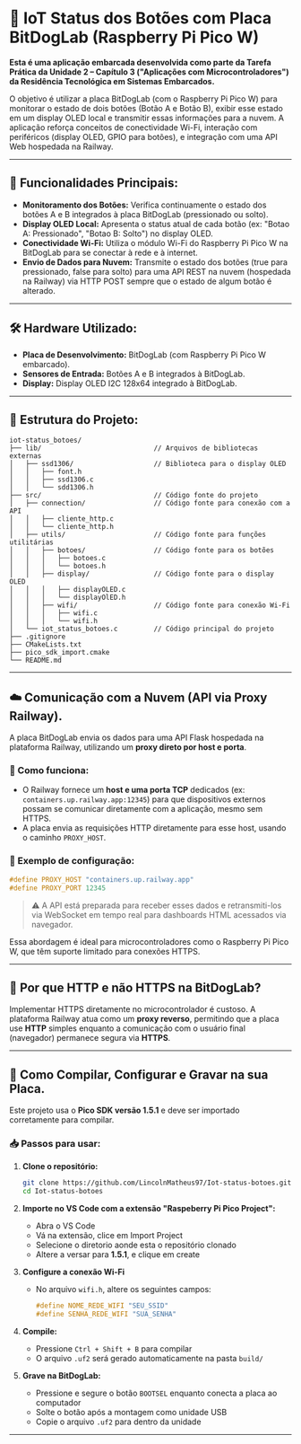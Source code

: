 # 🔘 IoT Status dos Botões com Placa BitDogLab (Raspberry Pi Pico W)

**Esta é uma aplicação embarcada desenvolvida como parte da Tarefa Prática da Unidade 2 – Capítulo 3 ("Aplicações com Microcontroladores") da Residência Tecnológica em Sistemas Embarcados.**

O objetivo é utilizar a placa BitDogLab (com o Raspberry Pi Pico W) para monitorar o estado de dois botões (Botão A e Botão B), exibir esse estado em um display OLED local e transmitir essas informações para a nuvem. A aplicação reforça conceitos de conectividade Wi-Fi, interação com periféricos (display OLED, GPIO para botões), e integração com uma API Web hospedada na Railway.

---

## 🎯 Funcionalidades Principais:

* **Monitoramento dos Botões:** Verifica continuamente o estado dos botões A e B integrados à placa BitDogLab (pressionado ou solto).
* **Display OLED Local:** Apresenta o status atual de cada botão (ex: "Botao A: Pressionado", "Botao B: Solto") no display OLED.
* **Conectividade Wi-Fi:** Utiliza o módulo Wi-Fi do Raspberry Pi Pico W na BitDogLab para se conectar à rede e à internet.
* **Envio de Dados para Nuvem:** Transmite o estado dos botões (true para pressionado, false para solto) para uma API REST na nuvem (hospedada na Railway) via HTTP POST sempre que o estado de algum botão é alterado.

---

## 🛠️ Hardware Utilizado:

* **Placa de Desenvolvimento:** BitDogLab (com Raspberry Pi Pico W embarcado).
* **Sensores de Entrada:** Botões A e B integrados à BitDogLab.
* **Display:** Display OLED I2C 128x64 integrado à BitDogLab.

---

## 📁 Estrutura do Projeto:

```
iot-status_botoes/
├── lib/                            // Arquivos de bibliotecas externas
│   ├── ssd1306/                    // Biblioteca para o display OLED      
│   │   ├── font.h                  
│   │   ├── ssd1306.c               
│   │   └── sdd1306.h               
├── src/                            // Código fonte do projeto
│   ├── connection/                 // Código fonte para conexão com a API
│   │   ├── cliente_http.c
│   │   └── cliente_http.h
│   ├── utils/                      // Código fonte para funções utilitárias
│   │   ├── botoes/                 // Código fonte para os botões
│   │   │   ├── botoes.c
│   │   │   └── botoes.h
│   │   ├── display/                // Código fonte para o display OLED     
│   │   │   ├── displayOLED.c
│   │   │   └── displayOlED.h
│   │   ├── wifi/                   // Código fonte para conexão Wi-Fi 
│   │   │   ├── wifi.c
│   │   │   └── wifi.h
│   └── iot_status_botoes.c         // Código principal do projeto
├── .gitignore
├── CMakeLists.txt
├── pico_sdk_import.cmake
└── README.md
```

---

## ☁️ Comunicação com a Nuvem (API via Proxy Railway).

A placa BitDogLab envia os dados para uma API Flask hospedada na plataforma Railway, utilizando um **proxy direto por host e porta**.

### 🔌 Como funciona:

- O Railway fornece um **host e uma porta TCP** dedicados (ex: `containers.up.railway.app:12345`) para que dispositivos externos possam se comunicar diretamente com a aplicação, mesmo sem HTTPS.
- A placa envia as requisições HTTP diretamente para esse host, usando o caminho `PROXY_HOST`.

### 📌 Exemplo de configuração:
```c
#define PROXY_HOST "containers.up.railway.app"
#define PROXY_PORT 12345
```

> ⚠️ A API está preparada para receber esses dados e retransmiti-los via WebSocket em tempo real para dashboards HTML acessados via navegador.

Essa abordagem é ideal para microcontroladores como o Raspberry Pi Pico W, que têm suporte limitado para conexões HTTPS.

---

## 🔐 Por que HTTP e não HTTPS na BitDogLab?

Implementar HTTPS diretamente no microcontrolador é custoso. A plataforma Railway atua como um **proxy reverso**, permitindo que a placa use **HTTP** simples enquanto a comunicação com o usuário final (navegador) permanece segura via **HTTPS**.

---

## 🚀 Como Compilar, Configurar e Gravar na sua Placa.

Este projeto usa o **Pico SDK versão 1.5.1** e deve ser importado corretamente para compilar.

### 📥 Passos para usar:

1. **Clone o repositório:**
   ```bash
   git clone https://github.com/LincolnMatheus97/Iot-status-botoes.git
   cd Iot-status-botoes
   ```

2. **Importe no VS Code com a extensão "Raspeberry Pi Pico Project":**
   - Abra o VS Code
   - Vá na extensão, clice em Import Project
   - Selecione o diretorio aonde esta o repositório clonado
   - Altere a versar para **1.5.1**, e clique em create

3. **Configure a conexão Wi-Fi**
   - No arquivo `wifi.h`, altere os seguintes campos:
     ```c
     #define NOME_REDE_WIFI "SEU_SSID"
     #define SENHA_REDE_WIFI "SUA_SENHA"
     ```

4. **Compile:**
   - Pressione `Ctrl + Shift + B` para compilar
   - O arquivo `.uf2` será gerado automaticamente na pasta `build/`

5. **Grave na BitDogLab:**
   - Pressione e segure o botão `BOOTSEL` enquanto conecta a placa ao computador
   - Solte o botão após a montagem como unidade USB
   - Copie o arquivo `.uf2` para dentro da unidade

---
